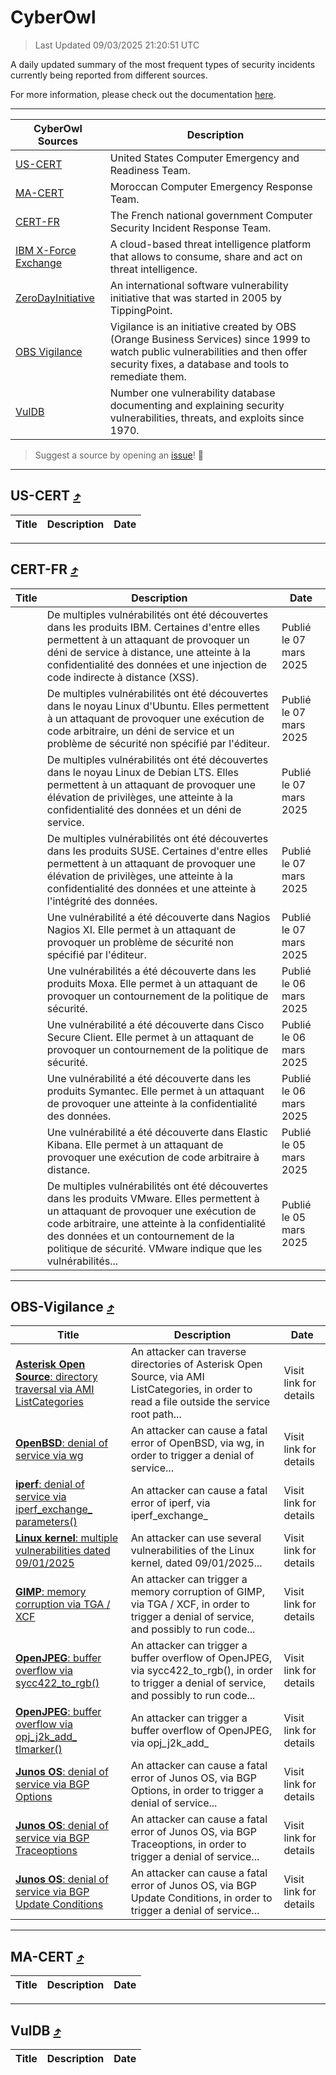 
 <div id='top'></div>

# CyberOwl

 > Last Updated 09/03/2025 21:20:51 UTC
 
 A daily updated summary of the most frequent types of security incidents currently being reported from different sources.
 
 For more information, please check out the documentation [here](./docs/README.md).
 
 ---
 |CyberOwl Sources|Description|
 |---|---|
 |[US-CERT](#us-cert-arrow_heading_up)|United States Computer Emergency and Readiness Team.|
 |[MA-CERT](#ma-cert-arrow_heading_up)|Moroccan Computer Emergency Response Team.|
 |[CERT-FR](#cert-fr-arrow_heading_up)|The French national government Computer Security Incident Response Team.|
 |[IBM X-Force Exchange](#ibmcloud-arrow_heading_up)|A cloud-based threat intelligence platform that allows to consume, share and act on threat intelligence.|
 |[ZeroDayInitiative](#zerodayinitiative-arrow_heading_up)|An international software vulnerability initiative that was started in 2005 by TippingPoint.|
 |[OBS Vigilance](#obs-vigilance-arrow_heading_up)|Vigilance is an initiative created by OBS (Orange Business Services) since 1999 to watch public vulnerabilities and then offer security fixes, a database and tools to remediate them.|
 |[VulDB](#vuldb-arrow_heading_up)|Number one vulnerability database documenting and explaining security vulnerabilities, threats, and exploits since 1970.|
 
 > Suggest a source by opening an [issue](https://github.com/karimhabush/cyberowl/issues)! :raised_hands:
 ---

## US-CERT [:arrow_heading_up:](#cyberowl)

 |Title|Description|Date|
 |---|---|---|
 
 ---

## CERT-FR [:arrow_heading_up:](#cyberowl)

 |Title|Description|Date|
 |---|---|---|
 |[](https://www.cert.ssi.gouv.fr/avis/CERTFR-2025-AVI-0186/)|De multiples vulnérabilités ont été découvertes dans les produits IBM. Certaines d'entre elles permettent à un attaquant de provoquer un déni de service à distance, une atteinte à la confidentialité des données et une injection de code indirecte à distance (XSS).|Publié le 07 mars 2025|
 |[](https://www.cert.ssi.gouv.fr/avis/CERTFR-2025-AVI-0185/)|De multiples vulnérabilités ont été découvertes dans le noyau Linux d'Ubuntu. Elles permettent à un attaquant de provoquer une exécution de code arbitraire, un déni de service et un problème de sécurité non spécifié par l'éditeur.|Publié le 07 mars 2025|
 |[](https://www.cert.ssi.gouv.fr/avis/CERTFR-2025-AVI-0184/)|De multiples vulnérabilités ont été découvertes dans le noyau Linux de Debian LTS. Elles permettent à un attaquant de provoquer une élévation de privilèges, une atteinte à la confidentialité des données et un déni de service.|Publié le 07 mars 2025|
 |[](https://www.cert.ssi.gouv.fr/avis/CERTFR-2025-AVI-0183/)|De multiples vulnérabilités ont été découvertes dans les produits SUSE. Certaines d'entre elles permettent à un attaquant de provoquer une élévation de privilèges, une atteinte à la confidentialité des données et une atteinte à l'intégrité des données.|Publié le 07 mars 2025|
 |[](https://www.cert.ssi.gouv.fr/avis/CERTFR-2025-AVI-0182/)|Une vulnérabilité a été découverte dans Nagios Nagios XI. Elle permet à un attaquant de provoquer un problème de sécurité non spécifié par l'éditeur.|Publié le 07 mars 2025|
 |[](https://www.cert.ssi.gouv.fr/avis/CERTFR-2025-AVI-0181/)|Une vulnérabilités a été découverte dans les produits Moxa. Elle permet à un attaquant de provoquer un contournement de la politique de sécurité.|Publié le 06 mars 2025|
 |[](https://www.cert.ssi.gouv.fr/avis/CERTFR-2025-AVI-0180/)|Une vulnérabilité a été découverte dans Cisco Secure Client. Elle permet à un attaquant de provoquer un contournement de la politique de sécurité.|Publié le 06 mars 2025|
 |[](https://www.cert.ssi.gouv.fr/avis/CERTFR-2025-AVI-0179/)|Une vulnérabilité a été découverte dans les produits Symantec. Elle permet à un attaquant de provoquer une atteinte à la confidentialité des données.|Publié le 06 mars 2025|
 |[](https://www.cert.ssi.gouv.fr/avis/CERTFR-2025-AVI-0178/)|Une vulnérabilité a été découverte dans Elastic Kibana. Elle permet à un attaquant de provoquer une exécution de code arbitraire à distance.|Publié le 05 mars 2025|
 |[](https://www.cert.ssi.gouv.fr/avis/CERTFR-2025-AVI-0177/)|De multiples vulnérabilités ont été découvertes dans les produits VMware. Elles permettent à un attaquant de provoquer une exécution de code arbitraire, une atteinte à la confidentialité des données et un contournement de la politique de sécurité. VMware indique que les vulnérabilités...|Publié le 05 mars 2025|
 
 ---

## OBS-Vigilance [:arrow_heading_up:](#cyberowl)

 |Title|Description|Date|
 |---|---|---|
 |[<a href="https://vigilance.fr/vulnerability/Asterisk-Open-Source-directory-traversal-via-AMI-ListCategories-46040" class="noirorange"><b>Asterisk Open Source</b>: directory traversal via AMI ListCategories</a>](https://vigilance.fr/vulnerability/Asterisk-Open-Source-directory-traversal-via-AMI-ListCategories-46040)|An attacker can traverse directories of Asterisk Open Source, via AMI ListCategories, in order to read a file outside the service root path...|Visit link for details|
 |[<a href="https://vigilance.fr/vulnerability/OpenBSD-denial-of-service-via-wg-46039" class="noirorange"><b>OpenBSD</b>: denial of service via wg</a>](https://vigilance.fr/vulnerability/OpenBSD-denial-of-service-via-wg-46039)|An attacker can cause a fatal error of OpenBSD, via wg, in order to trigger a denial of service...|Visit link for details|
 |[<a href="https://vigilance.fr/vulnerability/iperf-denial-of-service-via-iperf-exchange-parameters-46038" class="noirorange"><b>iperf</b>: denial of service via iperf_exchange_<wbr>parameters()</wbr></a>](https://vigilance.fr/vulnerability/iperf-denial-of-service-via-iperf-exchange-parameters-46038)|An attacker can cause a fatal error of iperf, via iperf_exchange_|Visit link for details|
 |[<a href="https://vigilance.fr/vulnerability/Linux-kernel-multiple-vulnerabilities-dated-09-01-2025-46034" class="noirorange"><b>Linux kernel</b>: multiple vulnerabilities dated 09/01/2025</a>](https://vigilance.fr/vulnerability/Linux-kernel-multiple-vulnerabilities-dated-09-01-2025-46034)|An attacker can use several vulnerabilities of the Linux kernel, dated 09/01/2025...|Visit link for details|
 |[<a href="https://vigilance.fr/vulnerability/GIMP-memory-corruption-via-TGA-XCF-46033" class="noirorange"><b>GIMP</b>: memory corruption via TGA / XCF</a>](https://vigilance.fr/vulnerability/GIMP-memory-corruption-via-TGA-XCF-46033)|An attacker can trigger a memory corruption of GIMP, via TGA / XCF, in order to trigger a denial of service, and possibly to run code...|Visit link for details|
 |[<a href="https://vigilance.fr/vulnerability/OpenJPEG-buffer-overflow-via-sycc422-to-rgb-46032" class="noirorange"><b>OpenJPEG</b>: buffer overflow via sycc422_to_rgb()</a>](https://vigilance.fr/vulnerability/OpenJPEG-buffer-overflow-via-sycc422-to-rgb-46032)|An attacker can trigger a buffer overflow of OpenJPEG, via sycc422_to_rgb(), in order to trigger a denial of service, and possibly to run code...|Visit link for details|
 |[<a href="https://vigilance.fr/vulnerability/OpenJPEG-buffer-overflow-via-opj-j2k-add-tlmarker-46031" class="noirorange"><b>OpenJPEG</b>: buffer overflow via opj_j2k_add_<wbr>tlmarker()</wbr></a>](https://vigilance.fr/vulnerability/OpenJPEG-buffer-overflow-via-opj-j2k-add-tlmarker-46031)|An attacker can trigger a buffer overflow of OpenJPEG, via opj_j2k_add_|Visit link for details|
 |[<a href="https://vigilance.fr/vulnerability/Junos-OS-denial-of-service-via-BGP-Options-46029" class="noirorange"><b>Junos OS</b>: denial of service via BGP Options</a>](https://vigilance.fr/vulnerability/Junos-OS-denial-of-service-via-BGP-Options-46029)|An attacker can cause a fatal error of Junos OS, via BGP Options, in order to trigger a denial of service...|Visit link for details|
 |[<a href="https://vigilance.fr/vulnerability/Junos-OS-denial-of-service-via-BGP-Traceoptions-46028" class="noirorange"><b>Junos OS</b>: denial of service via BGP Traceoptions</a>](https://vigilance.fr/vulnerability/Junos-OS-denial-of-service-via-BGP-Traceoptions-46028)|An attacker can cause a fatal error of Junos OS, via BGP Traceoptions, in order to trigger a denial of service...|Visit link for details|
 |[<a href="https://vigilance.fr/vulnerability/Junos-OS-denial-of-service-via-BGP-Update-Conditions-46027" class="noirorange"><b>Junos OS</b>: denial of service via BGP Update Conditions</a>](https://vigilance.fr/vulnerability/Junos-OS-denial-of-service-via-BGP-Update-Conditions-46027)|An attacker can cause a fatal error of Junos OS, via BGP Update Conditions, in order to trigger a denial of service...|Visit link for details|
 
 ---

## MA-CERT [:arrow_heading_up:](#cyberowl)

 |Title|Description|Date|
 |---|---|---|
 
 ---

## VulDB [:arrow_heading_up:](#cyberowl)

 |Title|Description|Date|
 |---|---|---|
 